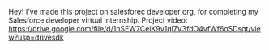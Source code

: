 Hey! I've made this project on salesforec developer org, for completing my Salesforce developer virtual internship.
Project video: https://drive.google.com/file/d/1nSEW7CelK9v1ql7V3fdO4vfWf6oSDsqt/view?usp=drivesdk
